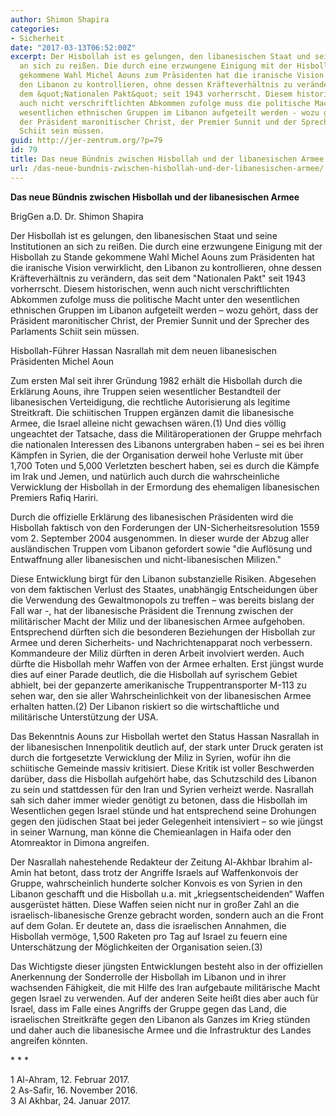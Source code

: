 ```yaml
---
author: Shimon Shapira
categories:
- Sicherheit
date: "2017-03-13T06:52:00Z"
excerpt: Der Hisbollah ist es gelungen, den libanesischen Staat und seine Institutionen
  an sich zu reißen. Die durch eine erzwungene Einigung mit der Hisbollah zu Stande
  gekommene Wahl Michel Aouns zum Präsidenten hat die iranische Vision verwirklicht,
  den Libanon zu kontrollieren, ohne dessen Kräfteverhältnis zu verändern, das seit
  dem &quot;Nationalen Pakt&quot; seit 1943 vorherrscht. Diesem historischen, wenn
  auch nicht verschriftlichten Abkommen zufolge muss die politische Macht unter den
  wesentlichen ethnischen Gruppen im Libanon aufgeteilt werden - wozu gehört, dass
  der Präsident maronitischer Christ, der Premier Sunnit und der Sprecher des Parlaments
  Schiit sein müssen.
guid: http://jer-zentrum.org/?p=79
id: 79
title: Das neue Bündnis zwischen Hisbollah und der libanesischen Armee
url: /das-neue-bundnis-zwischen-hisbollah-und-der-libanesischen-armee/
---
```


  
**Das neue Bündnis zwischen Hisbollah und der libanesischen Armee**

  
BrigGen a.D. Dr. Shimon Shapira

Der Hisbollah ist es gelungen, den libanesischen Staat und seine Institutionen an sich zu reißen. Die durch eine erzwungene Einigung mit der Hisbollah zu Stande gekommene Wahl Michel Aouns zum Präsidenten hat die iranische Vision verwirklicht, den Libanon zu kontrollieren, ohne dessen Kräfteverhältnis zu verändern, das seit dem "Nationalen Pakt" seit 1943 vorherrscht. Diesem historischen, wenn auch nicht verschriftlichten Abkommen zufolge muss die politische Macht unter den wesentlichen ethnischen Gruppen im Libanon aufgeteilt werden – wozu gehört, dass der Präsident maronitischer Christ, der Premier Sunnit und der Sprecher des Parlaments Schiit sein müssen.

 


Hisbollah-Führer Hassan Nasrallah mit dem neuen libanesischen Präsidenten Michel Aoun

Zum ersten Mal seit ihrer Gründung 1982 erhält die Hisbollah durch die Erklärung Aouns, ihre Truppen seien wesentlicher Bestandteil der libanesischen Verteidigung, die rechtliche Autorisierung als legitime Streitkraft. Die schiitischen Truppen ergänzen damit die libanesische Armee, die Israel alleine nicht gewachsen wären.(1) Und dies völlig ungeachtet der Tatsache, dass die Militäroperationen der Gruppe mehrfach die nationalen Interessen des Libanons untergraben haben – sei es bei ihren Kämpfen in Syrien, die der Organisation derweil hohe Verluste mit über 1,700 Toten und 5,000 Verletzten beschert haben, sei es durch die Kämpfe im Irak und Jemen, und natürlich auch durch die wahrscheinliche Verwicklung der Hisbollah in der Ermordung des ehemaligen libanesischen Premiers Rafiq Hariri.

Durch die offizielle Erklärung des libanesischen Präsidenten wird die Hisbollah faktisch von den Forderungen der UN-Sicherheitsresolution 1559 vom 2. September 2004 ausgenommen. In dieser wurde der Abzug aller ausländischen Truppen vom Libanon gefordert sowie "die Auflösung und Entwaffnung aller libanesischen und nicht-libanesischen Milizen."

Diese Entwicklung birgt für den Libanon substanzielle Risiken. Abgesehen von dem faktischen Verlust des Staates, unabhängig Entscheidungen über die Verwendung des Gewaltmonopols zu treffen – was bereits bislang der Fall war -, hat der libanesische Präsident die Trennung zwischen der militärischer Macht der Miliz und der libanesischen Armee aufgehoben. Entsprechend dürften sich die besonderen Beziehungen der Hisbollah zur Armee und deren Sicherheits- und Nachrichtenapparat noch verbessern. Kommandeure der Miliz dürften in deren Arbeit involviert werden. Auch dürfte die Hisbollah mehr Waffen von der Armee erhalten. Erst jüngst wurde dies auf einer Parade deutlich, die die Hisbollah auf syrischem Gebiet abhielt, bei der gepanzerte amerikanische Truppentransporter M-113 zu sehen war, den sie aller Wahrscheinlichkeit von der libanesischen Armee erhalten hatten.(2) Der Libanon riskiert so die wirtschaftliche und militärische Unterstützung der USA.

Das Bekenntnis Aouns zur Hisbollah wertet den Status Hassan Nasrallah in der libanesischen Innenpolitik deutlich auf, der stark unter Druck geraten ist durch die fortgesetzte Verwicklung der Miliz in Syrien, wofür ihn die schiitische Gemeinde massiv kritisiert. Diese Kritik ist voller Beschwerden darüber, dass die Hisbollah aufgehört habe, das Schutzschild des Libanon zu sein und stattdessen für den Iran und Syrien verheizt werde. Nasrallah sah sich daher immer wieder genötigt zu betonen, dass die Hisbollah im Wesentlichen gegen Israel stünde und hat entsprechend seine Drohungen gegen den jüdischen Staat bei jeder Gelegenheit intensiviert – so wie jüngst in seiner Warnung, man könne die Chemieanlagen in Haifa oder den Atomreaktor in Dimona angreifen.

Der Nasrallah nahestehende Redakteur der Zeitung Al-Akhbar Ibrahim al-Amin hat betont, dass trotz der Angriffe Israels auf Waffenkonvois der Gruppe, wahrscheinlich hunderte solcher Konvois es von Syrien in den Libanon geschafft und die Hisbollah u.a. mit „kriegsentscheidenden“ Waffen ausgerüstet hätten. Diese Waffen seien nicht nur in großer Zahl an die israelisch-libanesische Grenze gebracht worden, sondern auch an die Front auf dem Golan. Er deutete an, dass die israelischen Annahmen, die Hisbollah vermöge, 1,500 Raketen pro Tag auf Israel zu feuern eine Unterschätzung der Möglichkeiten der Organisation seien.(3)

Das Wichtigste dieser jüngsten Entwicklungen besteht also in der offiziellen Anerkennung der Sonderrolle der Hisbollah im Libanon und in ihrer wachsenden Fähigkeit, die mit Hilfe des Iran aufgebaute militärische Macht gegen Israel zu verwenden. Auf der anderen Seite heißt dies aber auch für Israel, dass im Falle eines Angriffs der Gruppe gegen das Land, die israelischen Streitkräfte gegen den Libanon als Ganzes im Krieg stünden und daher auch die libanesische Armee und die Infrastruktur des Landes angreifen könnten.

  
\* \* \*

1 Al-Ahram, 12. Februar 2017.  
2 As-Safir, 16. November 2016.  
3 Al Akhbar, 24. Januar 2017.